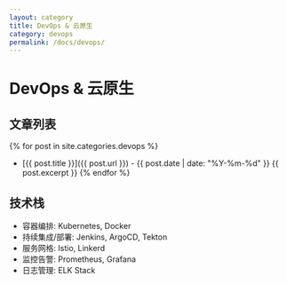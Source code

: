 ```yaml
---
layout: category
title: DevOps & 云原生
category: devops
permalink: /docs/devops/
---
```


# DevOps & 云原生

## 文章列表

{% for post in site.categories.devops %}
- [{{ post.title }}]({{ post.url }}) - {{ post.date | date: "%Y-%m-%d" }}
  {{ post.excerpt }}
{% endfor %}

## 技术栈

- 容器编排: Kubernetes, Docker
- 持续集成/部署: Jenkins, ArgoCD, Tekton
- 服务网格: Istio, Linkerd
- 监控告警: Prometheus, Grafana
- 日志管理: ELK Stack